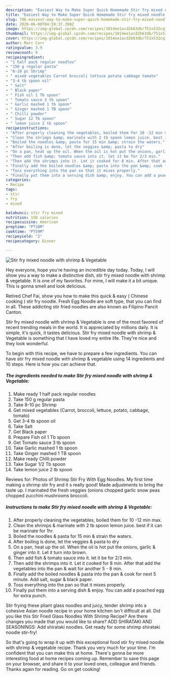 ```yaml
---
description: "Easiest Way to Make Super Quick Homemade Stir fry mixed noodle with shrimp &amp;amp; Vegetable"
title: "Easiest Way to Make Super Quick Homemade Stir fry mixed noodle with shrimp &amp;amp; Vegetable"
slug: 786-easiest-way-to-make-super-quick-homemade-stir-fry-mixed-noodle-with-shrimp-and-amp-vegetable
date: 2020-06-08T04:59:37.390Z
image: https://img-global.cpcdn.com/recipes/1014ee1acd2b63db/751x532cq70/stir-fry-mixed-noodle-with-shrimp-vegetable-recipe-main-photo.jpg
thumbnail: https://img-global.cpcdn.com/recipes/1014ee1acd2b63db/751x532cq70/stir-fry-mixed-noodle-with-shrimp-vegetable-recipe-main-photo.jpg
cover: https://img-global.cpcdn.com/recipes/1014ee1acd2b63db/751x532cq70/stir-fry-mixed-noodle-with-shrimp-vegetable-recipe-main-photo.jpg
author: Marc Carr
ratingvalue: 3.9
reviewcount: 9
recipeingredient:
- "1 half pack regular noodles"
- "150 g regular pasta"
- "8-10 pc Shrimp"
- " mixed vegetables Carrot broccoli lettuce potato cabbage tomato"
- "3-4 tb spoon oil"
- " Salt"
- " Black paper"
- " Fish oil 1 Tb spoon"
- " Tomato sauce 3 tb spoon"
- " Garlic mashed 1 tb spoon"
- " Ginger mashed 1 TB spoon"
- " Chilli powder"
- " Sugar 12 Tb spoon"
- " lemon juice 2 tb spoon"
recipeinstructions:
- "After properly cleaning the vegetables, boiled them for 10 -12 min max."
- "Clean the shrimps &amp; marinate with 2 tb spoon lemon juice. best if it can be marinate for 1hr."
- "Boiled the noodles &amp; pasta for 15 min &amp; strain the waters."
- "After boiling is done, let the veggies &amp; pasta to dry"
- "On a pan, heat up the oil. When the oil is hot put the onions, garlic &amp; ginger into it. Let it turn into brown."
- "Then add fish &amp; tomato sauce into it. let it be for 2/3 min."
- "Then add the shrimps into it. Let it cooked for 8 min. After that add the vegetables into the pan &amp; wait for another 5 - 8 min."
- "Finally add the boiled noodles &amp; pasta into the pan &amp; cook for next 5 minute. Add salt, sugar &amp; black paper."
- "Toss everything into the pan so that it mixes properly."
- "Finally put them into a serving dish &amp; enjoy. You can add a poached egg for extra punch."
categories:
- Recipe
tags:
- stir
- fry
- mixed

katakunci: stir fry mixed 
nutrition: 150 calories
recipecuisine: American
preptime: "PT10M"
cooktime: "PT59M"
recipeyield: "2"
recipecategory: Dinner

---
```



![Stir fry mixed noodle with shrimp &amp; Vegetable](https://img-global.cpcdn.com/recipes/1014ee1acd2b63db/751x532cq70/stir-fry-mixed-noodle-with-shrimp-vegetable-recipe-main-photo.jpg)

Hey everyone, hope you're having an incredible day today. Today, I will show you a way to make a distinctive dish, stir fry mixed noodle with shrimp &amp; vegetable. It is one of my favorites. For mine, I will make it a bit unique. This is gonna smell and look delicious.

Retired Chef Fai, show you how to make this quick &amp; easy ( Chinese cooking ) stir fry noodle. Fresh Egg Noodle are soft type, that you can find in all. These addicting stir fried noodles are also known as Filipino Pancit Canton.

Stir fry mixed noodle with shrimp &amp; Vegetable is one of the most favored of recent trending meals in the world. It is appreciated by millions daily. It is simple, it's quick, it tastes delicious. Stir fry mixed noodle with shrimp &amp; Vegetable is something that I have loved my entire life. They're nice and they look wonderful.


To begin with this recipe, we have to prepare a few ingredients. You can have stir fry mixed noodle with shrimp &amp; vegetable using 14 ingredients and 10 steps. Here is how you can achieve that.

<!--inarticleads1-->

##### The ingredients needed to make Stir fry mixed noodle with shrimp &amp; Vegetable:

1. Make ready 1 half pack regular noodles
1. Take 150 g regular pasta
1. Take 8-10 pc Shrimp
1. Get  mixed vegetables (Carrot, broccoli, lettuce, potato, cabbage, tomato)
1. Get 3-4 tb spoon oil
1. Take  Salt
1. Get  Black paper
1. Prepare  Fish oil 1 Tb spoon
1. Get  Tomato sauce 3 tb spoon
1. Take  Garlic mashed 1 tb spoon
1. Take  Ginger mashed 1 TB spoon
1. Make ready  Chilli powder
1. Take  Sugar 1/2 Tb spoon
1. Take  lemon juice 2 tb spoon


Reviews for: Photos of Shrimp Stir Fry With Egg Noodles. My first time making a shrimp stir fry and it s really good! Made adjustments to bring the taste up. I marinated the fresh veggies (onions chopped garlic snow peas chopped zucchini mushrooms broccoli. 

<!--inarticleads2-->

##### Instructions to make Stir fry mixed noodle with shrimp &amp; Vegetable:

1. After properly cleaning the vegetables, boiled them for 10 -12 min max.
1. Clean the shrimps &amp; marinate with 2 tb spoon lemon juice. best if it can be marinate for 1hr.
1. Boiled the noodles &amp; pasta for 15 min &amp; strain the waters.
1. After boiling is done, let the veggies &amp; pasta to dry
1. On a pan, heat up the oil. When the oil is hot put the onions, garlic &amp; ginger into it. Let it turn into brown.
1. Then add fish &amp; tomato sauce into it. let it be for 2/3 min.
1. Then add the shrimps into it. Let it cooked for 8 min. After that add the vegetables into the pan &amp; wait for another 5 - 8 min.
1. Finally add the boiled noodles &amp; pasta into the pan &amp; cook for next 5 minute. Add salt, sugar &amp; black paper.
1. Toss everything into the pan so that it mixes properly.
1. Finally put them into a serving dish &amp; enjoy. You can add a poached egg for extra punch.


Stir frying these pliant glass noodles and juicy, tender shrimp into a cohesive Asian noodle recipe in your home kitchen isn&#39;t difficult at all. Did you like this Stir Fried Glass Noodles With Shrimp Recipe? Are there changes you made that you would like to share? ADD SHIRATAKI AND SEASONINGS: Add shirataki noodles. Get ready for some shrimp shirataki noodle stir-fry! 

So that's going to wrap it up with this exceptional food stir fry mixed noodle with shrimp &amp; vegetable recipe. Thank you very much for your time. I'm confident that you can make this at home. There's gonna be more interesting food at home recipes coming up. Remember to save this page on your browser, and share it to your loved ones, colleague and friends. Thanks again for reading. Go on get cooking!
